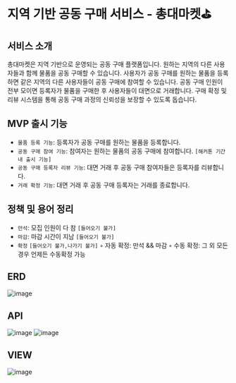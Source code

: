 # 지역 기반 공동 구매 서비스 - 총대마켓⛳️

## 서비스 소개
총대마켓은 지역 기반으로 운영되는 공동 구매 플랫폼입니다. 원하는 지역의 다른 사용자들과 함께 물품을 공동 구매할 수 있습니다. 사용자가 공동 구매를 원하는 물품을 등록하면 같은 지역의 다른 사용자들이 공동 구매에 참여할 수 있습니다. 공동 구매 인원이 전부 모이면 등록자가 물품을 구매한 후 사용자들이 대면으로 거래합니다. 구매 확정 및 리뷰 시스템을 통해 공동 구매 과정의 신뢰성을 보장할 수 있도록 돕습니다.

## MVP 출시 기능

- `물품 등록 기능`: 등록자가 공동 구매를 원하는 물품을 등록합니다. 
- `공동 구매 참여 기능`: 참여자는 원하는 물품의 공동 구매에 참여합니다. `[해커톤 기간 내 출시 기능]`
- `공동 구매 등록자 리뷰 기능`: 대면 거래 후 공동 구매 참여자들은 등록자를 리뷰합니다.
- `거래 확정 기능`: 대면 거래 후 공동 구매 등록자는 거래를 종료합니다.

## 정책 및 용어 정리

- `만석`: 모집 인원이 다 참 `[들어오기 불가]`
- `마감`: 마감 시간이 지남 `[들어오기 불가]`
- `확정` `[들어오기 불가,나가기 불가]`
    ◦ 자동 확정: 만석 && 마감
    ◦ 수동 확정: 그 외 모든 경우 언제든 수동확정 가능

## ERD

![image](https://github.com/user-attachments/assets/eef25f40-7105-44c8-9b2e-f994a772960a)

## API

![image](https://github.com/user-attachments/assets/3d4516c6-9459-469f-a18f-4f7061037153)
![image](https://github.com/user-attachments/assets/2ceb90c3-8289-4e27-a8b9-6a8535e6691d)


## VIEW

![image](https://github.com/user-attachments/assets/0ce13c06-d5c6-4d44-b98f-b1e4bed92414)
